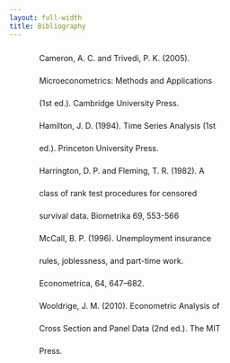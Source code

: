 ```yaml
---
layout: full-width
title: Bibliography
---
```


<p style='width:65%;margin-left:auto;margin-right:auto;padding-right:14%;line-height:2.5rem;'>
Cameron, A. C. and Trivedi, P. K. (2005). Microeconometrics: Methods and Applications (1st ed.). Cambridge University Press. 
<br>
Hamilton, J. D. (1994). Time Series Analysis (1st ed.). Princeton University Press. 
<br>
Harrington, D. P. and Fleming, T. R. (1982). A class of rank test procedures for censored survival data. Biometrika 69, 553-566
<br>
McCall, B. P. (1996). Unemployment insurance rules, joblessness, and part-time work. Econometrica, 64, 647–682.
<br>
Wooldrige, J. M. (2010). Econometric Analysis of Cross Section and Panel Data (2nd ed.). The MIT Press.
</p>

